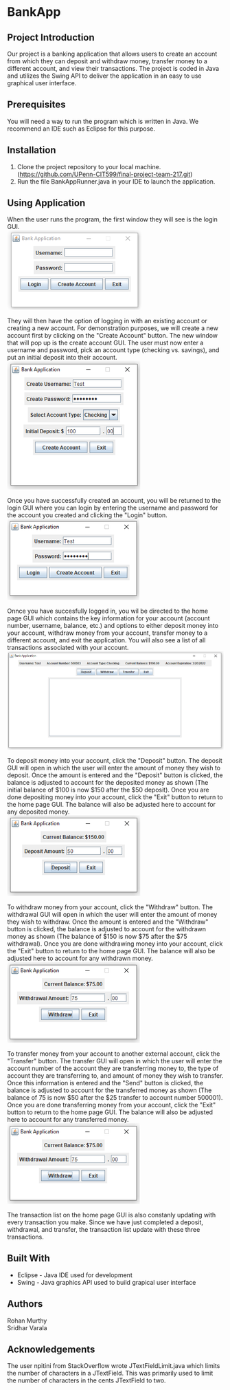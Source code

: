 # BankApp
## Project Introduction

Our project is a banking application that allows users to create an account from which they can deposit and withdraw money, transfer money to a different account, and view their transactions.
The project is coded in Java and utilizes the Swing API to deliver the application in an easy to use graphical user interface.

## Prerequisites

You will need a way to run the program which is written in Java. We recommend an IDE such as Eclipse for this purpose.

## Installation

1. Clone the project repository to your local machine. (https://github.com/UPenn-CIT599/final-project-team-217.git)
2. Run the file BankAppRunner.java in your IDE to launch the application.

## Using Application

When the user runs the program, the first window they will see is the login GUI.  
![](Images/LoginScreen.PNG)

They will then have the option of logging in with an existing account or creating a new account. For demonstration purposes, we will create a new account first by clicking on the "Create Account" button. The new window that will pop up is the create account GUI. The user must now enter a username and password, pick an account type (checking vs. savings), and put an initial deposit into their account.  
![](Images/CreateAccount.PNG)

Once you have successfully created an account, you will be returned to the login GUI where you can login by entering the username and password for the account you created and clicking the "Login" button.  
![](Images/LoginScreen2.PNG)

Onnce you have succesfully logged in, you wil be directed to the home page GUI which contains the key information for your account (account number, username, balance, etc.) and options to either deposit money into your account, withdraw money from your account, transfer money to a different account, and exit the application. You will also see a list of all transactions associated with your account.  
![](Images/HomeScreen.PNG)

To deposit money into your account, click the "Deposit" button. The deposit GUI will open in which the user will enter the amount of money they wish to deposit. Once the amount is entered and the "Deposit" button is clicked, the balance is adjusted to account for the deposited money as shown (The initial balance of $100 is now $150 after the $50 deposit). Once you are done depositing money into your account, click the "Exit" button to return to the home page GUI. The balance will also be adjusted here to account for any deposited money.  
![](Images/Deposit.PNG)

To withdraw money from your account, click the "Withdraw" button. The withdrawal GUI will open in which the user will enter the amount of money they wish to withdraw. Once the amount is entered and the "Withdraw" button is clicked, the balance is adjusted to account for the withdrawn money as shown (The balance of $150 is now $75 after the $75 withdrawal). Once you are done withdrawing money into your account, click the "Exit" button to return to the home page GUI. The balance will also be adjusted here to account for any withdrawn money.  
![](Images/Withdraw.PNG)

To transfer money from your account to another external account, click the "Transfer" button. The transfer GUI will open in which the user will enter the account number of the account they are transferring money to, the type of account they are transferring to, and amount of money they wish to transfer. Once this information is entered and the "Send" button is clicked, the balance is adjusted to account for the transferred money as shown (The balance of 75 is now $50 after the $25 transfer to account number 500001). Once you are done transferring money from your account, click the "Exit" button to return to the home page GUI. The balance will also be adjusted here to account for any transferred money.  
![](Images/Withdraw.PNG)

The transaction list on the home page GUI is also constanly updating with every transaction you make. Since we have just completed a deposit, withdrawal, and transfer, the transaction list update with these three transactions.  
[](Images/HomeScreen4.PNG)

## Built With
* Eclipse - Java IDE used for development
* Swing - Java graphics API used to build grapical user interface

## Authors
Rohan Murthy  
Sridhar Varala

## Acknowledgements
The user npitini from StackOverflow wrote JTextFieldLimit.java which limits the number of characters in a JTextField. This was primarily used to limit the number of characters in the cents JTextField to two.
